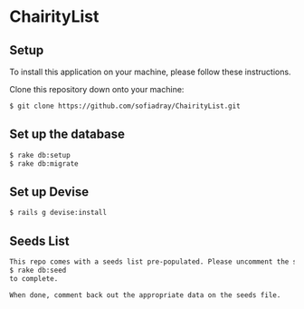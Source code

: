 # ChairityList


## Setup

To install this application on your machine, please follow these instructions.

Clone this repository down onto your machine:

```sh
$ git clone https://github.com/sofiadray/ChairityList.git
```

## Set up the database
```sh
$ rake db:setup
$ rake db:migrate
```

## Set up Devise
```sh
$ rails g devise:install
```

## Seeds List
```sh
This repo comes with a seeds list pre-populated. Please uncomment the section you need to seed and run
$ rake db:seed
to complete.

When done, comment back out the appropriate data on the seeds file.
```